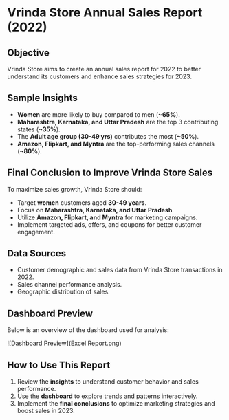 # Vrinda Store Annual Sales Report (2022)

## Objective
Vrinda Store aims to create an annual sales report for 2022 to better understand its customers and enhance sales strategies for 2023.

## Sample Insights
- **Women** are more likely to buy compared to men (**~65%**).
- **Maharashtra, Karnataka, and Uttar Pradesh** are the top 3 contributing states (**~35%**).
- The **Adult age group (30-49 yrs)** contributes the most (**~50%**).
- **Amazon, Flipkart, and Myntra** are the top-performing sales channels (**~80%**).

## Final Conclusion to Improve Vrinda Store Sales
To maximize sales growth, Vrinda Store should:
- Target **women** customers aged **30-49 years**.
- Focus on **Maharashtra, Karnataka, and Uttar Pradesh**.
- Utilize **Amazon, Flipkart, and Myntra** for marketing campaigns.
- Implement targeted ads, offers, and coupons for better customer engagement.

## Data Sources
- Customer demographic and sales data from Vrinda Store transactions in 2022.
- Sales channel performance analysis.
- Geographic distribution of sales.

## Dashboard Preview
Below is an overview of the dashboard used for analysis:

![Dashboard Preview](Excel Report.png)  

## How to Use This Report
1. Review the **insights** to understand customer behavior and sales performance.
2. Use the **dashboard** to explore trends and patterns interactively.
3. Implement the **final conclusions** to optimize marketing strategies and boost sales in 2023.

